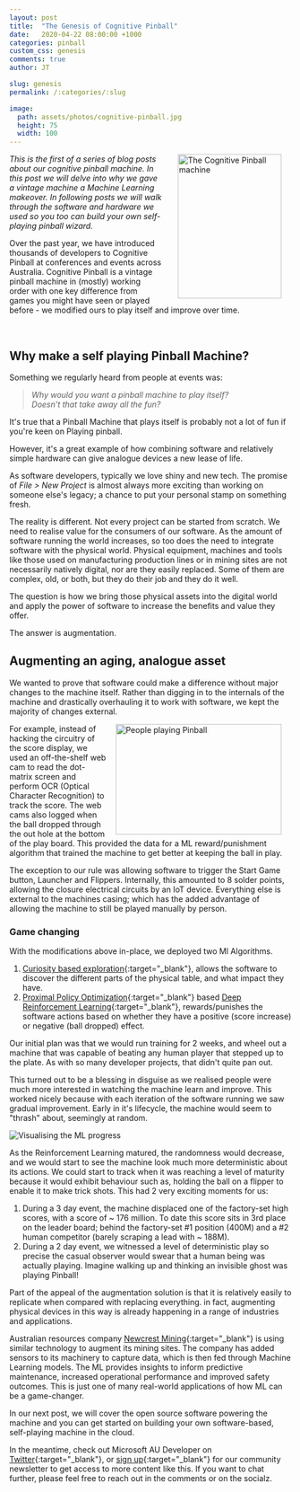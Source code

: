 ```yaml
---
layout: post
title:  "The Genesis of Cognitive Pinball"
date:   2020-04-22 08:00:00 +1000
categories: pinball
custom_css: genesis
comments: true
author: JT

slug: genesis
permalink: /:categories/:slug

image:
  path: assets/photos/cognitive-pinball.jpg
  height: 75
  width: 100
---
```


<!-- TODO: Bump this out into a separate file -->
<style>
     .leadImage {
          width:185px; 
          height:257px; 
     }

     .midImage {
          width:296px;
          height: 197px; 
     }

     .bottomImage {
          /* TODO: Adaptive image sizing here */
          max-width:85%;
          margin-left: auto; 
          margin-right: auto;
     }

     @media only screen and (max-width: 449px) {
          img {
               display: block;
               float: none;
               margin-left: auto;
               margin-right: auto;
          }
          
          .midImage {
               margin-bottom: 20px;
          }
     }

     @media only screen and (min-width: 450px) {
          .leadImage {
               margin-left: 28px; 
               margin-right: 18px; 
               float: right;
          }

          .midImage {
               margin-left: 15px; 
               margin-right: 18px; 
               float:right;
          }
     }
</style>

 <a href="{{site.baseurl}}/assets/photos/cognitive-pinball.jpg" target="_blank">
     <img src="{{site.baseurl}}/assets/photos/cognitive-pinball_sm.jpg"
     alt="The Cognitive Pinball machine" class="leadImage"/>
</a>

*This is the first of a series of blog posts about our cognitive pinball machine. In this post we will delve into why we gave a vintage machine a Machine Learning makeover. In following posts we will walk through the software and hardware we used so you too can build your own self-playing pinball wizard.*
 
 Over the past year, we have introduced thousands of developers to Cognitive Pinball at conferences and events across Australia. Cognitive Pinball is a vintage pinball machine in (mostly) working order with one key difference from games you might have seen or played before - we modified ours to play itself and improve over time. 

<br/>

## Why make a self playing Pinball Machine?

Something we regularly heard from people at events was:

> *Why would you want a pinball machine to play itself?*  
> *Doesn't that take away all the fun?*

It's true that a Pinball Machine that plays itself is probably not a lot of fun if you're keen on Playing pinball.

However, it's a great example of how combining software and relatively simple hardware can give analogue devices a new lease of life.

As software developers, typically we love shiny and new tech. The promise of *File > New Project* is almost always more exciting than working on someone else's legacy; a chance to put your personal stamp on something fresh.

The reality is different. Not every project can be started from scratch. We need to realise value for the consumers of our software. As the amount of software running the world increases, so too does the need to integrate software with the physical world. Physical equipment, machines and tools like those used on manufacturing production lines or in mining sites are not necessarily natively digital, nor are they easily replaced. Some of them are complex, old, or both, but they do their job and they do it well.

The question is how we bring those physical assets into the digital world and apply the power of software to increase the benefits and value they offer.

The answer is augmentation. 

## Augmenting an aging, analogue asset 
We wanted to prove that software could make a difference without major changes to the machine itself. Rather than digging in to the internals of the machine and drastically overhauling it to work with software, we kept the majority of changes external.

<a href="{{site.baseurl}}/assets/photos/pinball-viewing.jpg" target="_blank"><img src="{{site.baseurl}}/assets/photos/pinball-viewing_sm.jpg"
     alt="People playing Pinball"
     class="midImage"/></a>
For example, instead of hacking the circuitry of the score display, we used an off-the-shelf web cam to read the dot-matrix screen and perform OCR (Optical Character Recognition) to track the score. The web cams also logged when the ball dropped through the out hole at the bottom of the play board. This provided the data for a ML reward/punishment algorithm that trained the machine to get better at keeping the ball in play.

The exception to our rule was allowing software to trigger the Start Game button, Launcher and Flippers. Internally, this amounted to 8 solder points, allowing the closure electrical circuits by an IoT device. Everything else is external to the machines casing; which has the added advantage of allowing the machine to still be played manually by person.


### Game changing
With the modifications above in-place, we deployed two Ml Algorithms. 

1. [Curiosity based exploration][curiosity]{:target="_blank"}, allows the software to discover the different parts of the physical table, and what impact they have. 
2. [Proximal Policy Optimization][ppo]{:target="_blank"} based [Deep Reinforcement Learning][deepReinforcement]{:target="_blank"}, rewards/punishes the software actions based on whether they have a positive (score increase) or negative (ball dropped) effect.

Our initial plan was that we would run training for 2 weeks, and wheel out a machine that was capable of beating any human player that stepped up to the plate. As with so many developer projects, that didn't quite pan out. 

This turned out to be a blessing in disguise as we realised people were much more interested in watching the machine learn and improve. This worked nicely because with each iteration of the software running we saw gradual improvement. Early in it's lifecycle, the machine would seem to "thrash" about, seemingly at random. 

<img src="{{site.baseurl}}/assets/photos/ml-view.jpg"
     alt="Visualising the ML progress"
     class="bottomImage" />

As the Reinforcement Learning matured, the randomness would decrease, and we would start to see the machine look much more deterministic about its actions. We could start to track when it was reaching a level of maturity because it would exhibit behaviour such as, holding the ball on a flipper to enable it to make trick shots. This had 2 very exciting moments for us:

1. During a 3 day event, the machine displaced one of the factory-set high scores, with a score of ~ 176 million. To date this score sits in 3rd place on the leader board; behind the factory-set #1 position (400M) and a #2 human competitor (barely scraping a lead with ~ 188M).
2. During a 2 day event, we witnessed a level of deterministic play so precise the casual observer would swear that a human being was actually playing. Imagine walking up and thinking an invisible ghost was playing Pinball!

Part of the appeal of the augmentation solution is that it is relatively easily to replicate when compared with replacing everything. in fact, augmenting physical devices in this way is already happening in a range of industries and applications. 

Australian resources company [Newcrest Mining][newcrest]{:target="_blank"} is using similar technology to augment its mining sites. The company has added sensors to its machinery to capture data, which is then fed through Machine Learning models. The ML provides insights to inform predictive maintenance, increased operational performance and improved safety outcomes.  This is just one of many real-world applications of how ML can be a game-changer.
   
In our next post, we will cover the open source software powering the machine and you can get started on building your own software-based, self-playing machine in the cloud.

In the meantime, check out Microsoft AU Developer on [Twitter][msDevTwitter]{:target="_blank"}, or [sign up][newsletter]{:target="_blank"} for our community newsletter to get access to more content like this. If you want to chat further, please feel free to reach out in the comments or on the socialz.

<!-- Links -->
[newcrest]: https://www.youtube.com/watch?v=uVn0133ynBU "Newcrest Mining Azure Case Study"

[curiosity]: https://blogs.unity3d.com/2018/06/26/solving-sparse-reward-tasks-with-curiosity/ "Curiosity based exploration"
[ppo]: https://openai.com/blog/openai-baselines-ppo/ "Proximal Policy Optimization"
[deepReinforcement]: https://en.wikipedia.org/wiki/Deep_reinforcement_learning "Deep Reinforcement Learning"

[msDevTwitter]: https://twitter.com/MicrosoftAUDev  "MS Dev Twitter"
[newsletter]: https://azure.microsoft.com/en-au/resources/join-the-azure-developer-community/?ocid=AID2423470 "Microsoft.Source Community newsletter"

